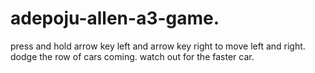 # adepoju-allen-a3-game.
press and hold arrow key left and arrow key right to move left and right.
dodge the row of cars coming.
watch out for the faster car.
